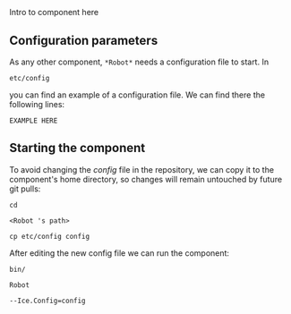 ```
```
#
``` Robot
```
Intro to component here


## Configuration parameters
As any other component,
``` *Robot* ```
needs a configuration file to start. In

    etc/config

you can find an example of a configuration file. We can find there the following lines:

    EXAMPLE HERE

    
## Starting the component
To avoid changing the *config* file in the repository, we can copy it to the component's home directory, so changes will remain untouched by future git pulls:

    cd

``` <Robot 's path> ```

    cp etc/config config
    
After editing the new config file we can run the component:

    bin/

```Robot ```

    --Ice.Config=config
